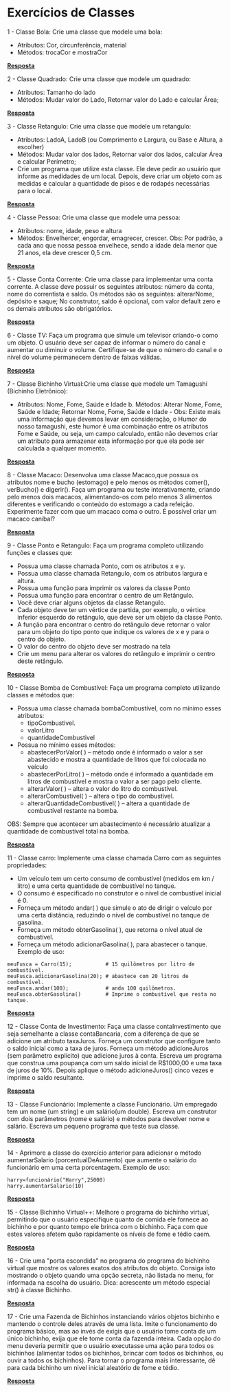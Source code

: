 # Exercícios de Classes

1 - Classe Bola: Crie uma classe que modele uma bola:
-   Atributos: Cor, circunferência, material
-   Métodos: trocaCor e mostraCor

[**Resposta**](https://github.com/joaovictorvilela/Python-Brasil-Exercicios/blob/main/08%20-%20Exerc%C3%ADcios%20de%20Classes/Solu%C3%A7%C3%B5es/q01.py)  

2 - Classe Quadrado: Crie uma classe que modele um quadrado:

-   Atributos: Tamanho do lado
-   Métodos: Mudar valor do Lado, Retornar valor do Lado e calcular Área;  

[**Resposta**](https://github.com/joaovictorvilela/Python-Brasil-Exercicios/blob/main/08%20-%20Exerc%C3%ADcios%20de%20Classes/Solu%C3%A7%C3%B5es/q02.py)   

3 - Classe Retangulo: Crie uma classe que modele um retangulo:

-   Atributos: LadoA, LadoB (ou Comprimento e Largura, ou Base e Altura, a escolher)
-   Métodos: Mudar valor dos lados, Retornar valor dos lados, calcular Área e calcular Perímetro;
-   Crie um programa que utilize esta classe. Ele deve pedir ao usuário que informe as medidades de um local. Depois, deve criar um objeto com as medidas e calcular a quantidade de pisos e de rodapés necessárias para o local.    

[**Resposta**](https://github.com/joaovictorvilela/Python-Brasil-Exercicios/blob/main/08%20-%20Exerc%C3%ADcios%20de%20Classes/Solu%C3%A7%C3%B5es/q03.py)  

4 - Classe Pessoa: Crie uma classe que modele uma pessoa:

-   Atributos: nome, idade, peso e altura
-   Métodos: Envelhercer, engordar, emagrecer, crescer. Obs: Por padrão, a cada ano que nossa pessoa envelhece, sendo a idade dela menor que 21 anos, ela deve crescer 0,5 cm.  

[**Resposta**](https://github.com/joaovictorvilela/Python-Brasil-Exercicios/blob/main/08%20-%20Exerc%C3%ADcios%20de%20Classes/Solu%C3%A7%C3%B5es/q04.py)    

5 - Classe Conta Corrente: Crie uma classe para implementar uma conta corrente. A classe deve possuir os seguintes atributos: número da conta, nome do correntista e saldo. Os métodos são os seguintes: alterarNome, depósito e saque; No construtor, saldo é opcional, com valor default zero e os demais atributos são obrigatórios.    

[**Resposta**](https://github.com/joaovictorvilela/Python-Brasil-Exercicios/blob/main/08%20-%20Exerc%C3%ADcios%20de%20Classes/Solu%C3%A7%C3%B5es/q05.py)  

6 - Classe TV: Faça um programa que simule um televisor criando-o como um objeto. O usuário deve ser capaz de informar o número do canal e aumentar ou diminuir o volume. Certifique-se de que o número do canal e o nível do volume permanecem dentro de faixas válidas.  

[**Resposta**](https://github.com/joaovictorvilela/Python-Brasil-Exercicios/blob/main/08%20-%20Exerc%C3%ADcios%20de%20Classes/Solu%C3%A7%C3%B5es/q06.py) 

7 - Classe Bichinho Virtual:Crie uma classe que modele um Tamagushi (Bichinho Eletrônico):

-   Atributos: Nome, Fome, Saúde e Idade b. Métodos: Alterar Nome, Fome, Saúde e Idade; Retornar Nome, Fome, Saúde e Idade -  Obs: Existe mais uma informação que devemos levar em consideração, o Humor do nosso tamagushi, este humor é uma combinação entre os atributos Fome e Saúde, ou seja, um campo calculado, então não devemos criar um atributo para armazenar esta informação por que ela pode ser calculada a qualquer momento.  

[**Resposta**]()   

8 - Classe Macaco: Desenvolva uma classe Macaco,que possua os atributos nome e bucho (estomago) e pelo menos os métodos comer(), verBucho() e digerir(). Faça um programa ou teste interativamente, criando pelo menos dois macacos, alimentando-os com pelo menos 3 alimentos diferentes e verificando o conteúdo do estomago a cada refeição. Experimente fazer com que um macaco coma o outro. É possível criar um macaco canibal?  

[**Resposta**]()   

9 - Classe Ponto e Retangulo: Faça um programa completo utilizando funções e classes que:

-   Possua uma classe chamada Ponto, com os atributos x e y.
-   Possua uma classe chamada Retangulo, com os atributos largura e altura.
-   Possua uma função para imprimir os valores da classe Ponto
-   Possua uma função para encontrar o centro de um Retângulo.
-   Você deve criar alguns objetos da classe Retangulo.
-   Cada objeto deve ter um vértice de partida, por exemplo, o vértice inferior esquerdo do retângulo, que deve ser um objeto da classe Ponto.
-   A função para encontrar o centro do retângulo deve retornar o valor para um objeto do tipo ponto que indique os valores de x e y para o centro do objeto.
-   O valor do centro do objeto deve ser mostrado na tela
-   Crie um menu para alterar os valores do retângulo e imprimir o centro deste retângulo.  

[**Resposta**]()    

10 - Classe Bomba de Combustível: Faça um programa completo utilizando classes e métodos que:

-   Possua uma classe chamada bombaCombustível, com no mínimo esses atributos:
    -   tipoCombustivel.
    -   valorLitro
    -   quantidadeCombustivel
-   Possua no mínimo esses métodos:
    -   abastecerPorValor( ) – método onde é informado o valor a ser abastecido e mostra a quantidade de litros que foi colocada no veículo
    -   abastecerPorLitro( ) – método onde é informado a quantidade em litros de combustível e mostra o valor a ser pago pelo cliente.
    -   alterarValor( ) – altera o valor do litro do combustível.
    -   alterarCombustivel( ) – altera o tipo do combustível.
    -   alterarQuantidadeCombustivel( ) – altera a quantidade de combustível restante na bomba.  

OBS: Sempre que acontecer um abastecimento é necessário atualizar a quantidade de combustível total na bomba.  

[**Resposta**]()  

11 - Classe carro: Implemente uma classe chamada Carro com as seguintes propriedades:

-   Um veículo tem um certo consumo de combustível (medidos em km / litro) e uma certa quantidade de combustível no tanque.
-   O consumo é especificado no construtor e o nível de combustível inicial é 0.
-   Forneça um método andar( ) que simule o ato de dirigir o veículo por uma certa distância, reduzindo o nível de combustível no tanque de gasolina.
-   Forneça um método obterGasolina( ), que retorna o nível atual de combustível.
-   Forneça um método adicionarGasolina( ), para abastecer o tanque. Exemplo de uso:    
~~~~
meuFusca = Carro(15);           # 15 quilômetros por litro de combustível. 
meuFusca.adicionarGasolina(20); # abastece com 20 litros de combustível. 
meuFusca.andar(100);            # anda 100 quilômetros.
meuFusca.obterGasolina()        # Imprime o combustível que resta no tanque.
~~~~

[**Resposta**]()  

12 - Classe Conta de Investimento: Faça uma classe contaInvestimento que seja semelhante a classe contaBancaria, com a diferença de que se adicione um atributo taxaJuros. Forneça um construtor que configure tanto o saldo inicial como a taxa de juros. Forneça um método adicioneJuros (sem parâmetro explícito) que adicione juros à conta. Escreva um programa que construa uma poupança com um saldo inicial de R$1000,00 e uma taxa de juros de 10%. Depois aplique o método adicioneJuros() cinco vezes e imprime o saldo resultante.  

[**Resposta**]()    

13 - Classe Funcionário: Implemente a classe Funcionário. Um empregado tem um nome (um string) e um salário(um double). Escreva um construtor com dois parâmetros (nome e salário) e métodos para devolver nome e salário. Escreva um pequeno programa que teste sua classe.  

[**Resposta**]()   

14 - Aprimore a classe do exercício anterior para adicionar o método aumentarSalario (porcentualDeAumento) que aumente o salário do funcionário em uma certa porcentagem.
Exemplo de uso:  
~~~
harry=funcionário("Harry",25000)
harry.aumentarSalario(10)
~~~
[**Resposta**]() 

15 - Classe Bichinho Virtual++: Melhore o programa do bichinho virtual, permitindo que o usuário especifique quanto de comida ele fornece ao bichinho e por quanto tempo ele brinca com o bichinho. Faça com que estes valores afetem quão rapidamente os níveis de fome e tédio caem.  

[**Resposta**]()   

16 - Crie uma "porta escondida" no programa do programa do bichinho virtual que mostre os valores exatos dos atributos do objeto. Consiga isto mostrando o objeto quando uma opção secreta, não listada no menu, for informada na escolha do usuário. Dica: acrescente um método especial str() à classe Bichinho.  

[**Resposta**]()   

17 - Crie uma Fazenda de Bichinhos instanciando vários objetos bichinho e mantendo o controle deles através de uma lista. Imite o funcionamento do programa básico, mas ao invés de exigis que o usuário tome conta de um único bichinho, exija que ele tome conta da fazenda inteira. Cada opção do menu deveria permitir que o usuário executasse uma ação para todos os bichinhos (alimentar todos os bichinhos, brincar com todos os bichinhos, ou ouvir a todos os bichinhos). Para tornar o programa mais interessante, dê para cada bichinho um nivel inicial aleatório de fome e tédio.  

[**Resposta**]() 